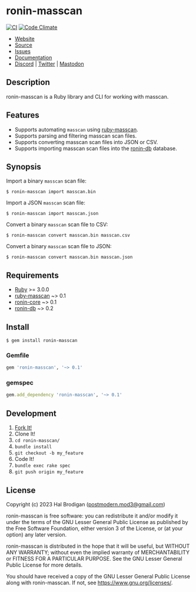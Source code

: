 # ronin-masscan

[![CI](https://github.com/ronin-rb/ronin-masscan/actions/workflows/ruby.yml/badge.svg)](https://github.com/ronin-rb/ronin-masscan/actions/workflows/ruby.yml)
[![Code Climate](https://codeclimate.com/github/ronin-rb/ronin-masscan.svg)](https://codeclimate.com/github/ronin-rb/ronin-masscan)

* [Website](https://ronin-rb.dev/)
* [Source](https://github.com/ronin-rb/ronin-masscan)
* [Issues](https://github.com/ronin-rb/ronin-masscan/issues)
* [Documentation](https://ronin-rb.dev/docs/ronin-masscan)
* [Discord](https://discord.gg/6WAb3PsVX9) |
  [Twitter](https://twitter.com/ronin_rb) |
  [Mastodon](https://infosec.exchange/@ronin_rb)

## Description

ronin-masscan is a Ruby library and CLI for working with masscan.

## Features

* Supports automating `masscan` using [ruby-masscan].
* Supports parsing and filtering masscan scan files.
* Supports converting masscan scan files into JSON or CSV.
* Supports importing masscan scan files into the [ronin-db] database.

## Synopsis

Import a binary `masscan` scan file:

```shell
$ ronin-masscan import masscan.bin
```

Import a JSON `masscan` scan file:

```shell
$ ronin-masscan import masscan.json
```

Convert a binary `masscan` scan file to CSV:

```shell
$ ronin-masscan convert masscan.bin masscan.csv
```

Convert a binary `masscan` scan file to JSON:

```shell
$ ronin-masscan convert masscan.bin masscan.json
```

## Requirements

* [Ruby] >= 3.0.0
* [ruby-masscan] ~> 0.1
* [ronin-core] ~> 0.1
* [ronin-db] ~> 0.2

## Install

```shell
$ gem install ronin-masscan
```

### Gemfile

```ruby
gem 'ronin-masscan', '~> 0.1'
```

### gemspec

```ruby
gem.add_dependency 'ronin-masscan', '~> 0.1'
```

## Development

1. [Fork It!](https://github.com/ronin-rb/ronin-masscan/fork)
2. Clone It!
3. `cd ronin-masscan/`
4. `bundle install`
5. `git checkout -b my_feature`
6. Code It!
7. `bundle exec rake spec`
8. `git push origin my_feature`

## License

Copyright (c) 2023 Hal Brodigan (postmodern.mod3@gmail.com)

ronin-masscan is free software: you can redistribute it and/or modify
it under the terms of the GNU Lesser General Public License as published
by the Free Software Foundation, either version 3 of the License, or
(at your option) any later version.

ronin-masscan is distributed in the hope that it will be useful,
but WITHOUT ANY WARRANTY; without even the implied warranty of
MERCHANTABILITY or FITNESS FOR A PARTICULAR PURPOSE.  See the
GNU Lesser General Public License for more details.

You should have received a copy of the GNU Lesser General Public License
along with ronin-masscan.  If not, see <https://www.gnu.org/licenses/>.

[Ruby]: https://www.ruby-lang.org
[ruby-masscan]: https://github.com/postmodern/ruby-masscan#readme
[ronin-support]: https://github.com/ronin-rb/ronin-support#readme
[ronin-core]: https://github.com/ronin-rb/ronin-core#readme
[ronin-db]: https://github.com/ronin-rb/ronin-db#readme
